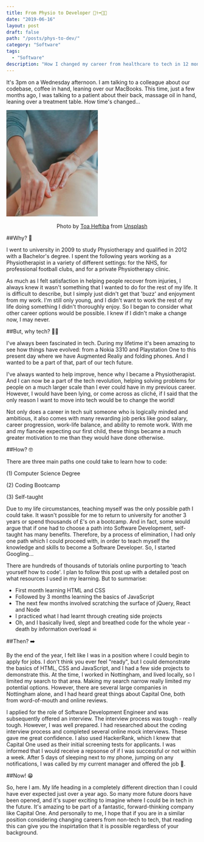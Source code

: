 ```yaml
---
title: From Physio to Developer 👨‍⚕️➡️👨‍💻
date: "2019-06-16"
layout: post
draft: false
path: "/posts/phys-to-dev/"
category: "Software"
tags:
  - "Software"
description: "How I changed my career from healthcare to tech in 12 months."
---
```


It's 3pm on a Wednesday afternoon. I am talking to a colleague about our codebase, coffee in hand, leaning over our MacBooks. This time, just a few months ago, I was talking to a patient about their back, massage oil in hand, leaning over a treatment table. How time's changed...

![Physio](physio.jpg)
<span><center>Photo by [Toa Heftiba](https://unsplash.com/@heftiba) from [Unsplash](https://unsplash.com/)</center></span>

##Why? 🤔

I went to university in 2009 to study Physiotherapy and qualified in 2012 with a Bachelor's degree. I spent the following years working as a Physiotherapist in a variety of different settings: for the NHS, for professional football clubs, and for a private Physiotherapy clinic. 

As much as I felt satisfaction in helping people recover from injuries, I always knew it wasn't something that I wanted to do for the rest of my life. It is difficult to describe, but I simply just didn't get that 'buzz' and enjoyment from my work. I'm still only young, and I didn't want to work the rest of my life doing something I didn't thoroughly enjoy. So I began to consider what other career options would be possible. I knew if I didn't make a change now, I may never.

##But, why tech? 👨‍💻

I've always been fascinated in tech. During my lifetime it's been amazing to see how things have evolved: from a Nokia 3310 and Playstation One to this present day where we have Augmented Realiy and folding phones. And I wanted to be a part of that, part of our tech future. 

I've always wanted to help improve, hence why I became a Physiotherapist. And I can now be a part of the tech revolution, helping solving problems for people on a much larger scale than I ever could have in my previous career. However, I would have been lying, or come across as cliché, if I said that the only reason I want to move into tech would be to change the world! 

Not only does a career in tech suit someone who is logically minded and ambitious, it also comes with many rewarding job perks like good salary, career progression, work-life balance, and ability to remote work. With me and my fiancée expecting our first child, these things became a much greater motivation to me than they would have done otherwise.

##How? 🤓

There are three main paths one could take to learn how to code: 

(1) Computer Science Degree

(2) Coding Bootcamp

(3) Self-taught

Due to my life circumstances, teaching myself was the only possible path I could take. It wasn't possible for me to return to university for another 3 years or spend thousands of £'s on a bootcamp. And in fact, some would argue that if one had to choose a path into Software Development, self-taught has many benefits. Therefore, by a process of elimination, I had only one path which I could proceed with, in order to teach myself the knowledge and skills to become a Software Developer. So, I started Googling...

There are hundreds of thousands of tutorials online purporting to 'teach yourself how to code'. I plan to follow this post up with a detailed post on what resources I used in my learning. But to summarise:

+ First month learning HTML and CSS
+ Followed by 3 months learning the basics of JavaScript
+ The next few months involved scratching the surface of jQuery, React and Node
+ I practiced what I had learnt through creating side projects
+ Oh, and I basically lived, slept and breathed code for the whole year - death by information overload ☠

##Then? ➡️

By the end of the year, I felt like I was in a position where I could begin to apply for jobs. I don't think you ever feel "ready", but I could demonstrate the basics of HTML, CSS and JavaScript, and I had a few side projects to demonstrate this. At the time, I worked in Nottingham, and lived locally, so I limited my search to that area. Making my search narrow really limited my potential options. However, there are several large companies in Nottingham alone, and I had heard great things about Capital One, both from word-of-mouth and online reviews. 

I applied for the role of Software Development Engineer and was subsequently offered an interview. The interview process was tough - really tough. However, I was well prepared. I had researched about the coding interview process and completed several online mock interviews. These gave me great confidence. I also used HackerRank, which I knew that Capital One used as their initial screening tests for applicants. I was informed that I would receive a repsonse of if I was successful or not within a week. After 5 days of sleeping next to my phone, jumping on any notifications, I was called by my current manager and offered the job 🎉.

##Now! 😁

So, here I am. My life heading in a completely different direction than I could have ever expected just over a year ago. So many more future doors have been opened, and it's super exciting to imagine where I could be in tech in the future. It's amazing to be part of a fantastic, forward-thinking company like Capital One. And personally to me, I hope that if you are in a similar position considering changing careers from non-tech to tech, that reading this can give you the inspirtation that it is possible regardless of your background.